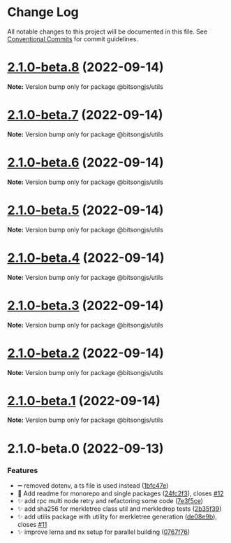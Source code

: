 # Change Log

All notable changes to this project will be documented in this file.
See [Conventional Commits](https://conventionalcommits.org) for commit guidelines.

# [2.1.0-beta.8](https://github.com/bitsongofficial/bitsongjs/compare/@bitsongjs/utils@2.1.0-beta.7...@bitsongjs/utils@2.1.0-beta.8) (2022-09-14)

**Note:** Version bump only for package @bitsongjs/utils





# [2.1.0-beta.7](https://github.com/bitsongofficial/bitsongjs/compare/@bitsongjs/utils@2.1.0-beta.6...@bitsongjs/utils@2.1.0-beta.7) (2022-09-14)

**Note:** Version bump only for package @bitsongjs/utils





# [2.1.0-beta.6](https://github.com/bitsongofficial/bitsongjs/compare/@bitsongjs/utils@2.1.0-beta.5...@bitsongjs/utils@2.1.0-beta.6) (2022-09-14)

**Note:** Version bump only for package @bitsongjs/utils





# [2.1.0-beta.5](https://github.com/bitsongofficial/bitsongjs/compare/@bitsongjs/utils@2.1.0-beta.4...@bitsongjs/utils@2.1.0-beta.5) (2022-09-14)

**Note:** Version bump only for package @bitsongjs/utils





# [2.1.0-beta.4](https://github.com/bitsongofficial/bitsongjs/compare/@bitsongjs/utils@2.1.0-beta.3...@bitsongjs/utils@2.1.0-beta.4) (2022-09-14)

**Note:** Version bump only for package @bitsongjs/utils





# [2.1.0-beta.3](https://github.com/bitsongofficial/bitsongjs/compare/@bitsongjs/utils@2.1.0-beta.2...@bitsongjs/utils@2.1.0-beta.3) (2022-09-14)

**Note:** Version bump only for package @bitsongjs/utils





# [2.1.0-beta.2](https://github.com/bitsongofficial/bitsongjs/compare/@bitsongjs/utils@2.1.0-beta.1...@bitsongjs/utils@2.1.0-beta.2) (2022-09-14)

**Note:** Version bump only for package @bitsongjs/utils





# [2.1.0-beta.1](https://github.com/bitsongofficial/bitsongjs/compare/@bitsongjs/utils@2.1.0-beta.0...@bitsongjs/utils@2.1.0-beta.1) (2022-09-14)

**Note:** Version bump only for package @bitsongjs/utils





# 2.1.0-beta.0 (2022-09-13)


### Features

* :heavy_minus_sign: removed dotenv, a ts file is used instead ([1bfc47e](https://github.com/bitsongofficial/bitsongjs/commit/1bfc47e5f083a4918d671420c6ad2c5a25c32ca1))
* :memo: Add readme for monorepo and single packages ([24fc2f3](https://github.com/bitsongofficial/bitsongjs/commit/24fc2f361e85d7b727b55a6e26c76f7b14e70512)), closes [#12](https://github.com/bitsongofficial/bitsongjs/issues/12)
* :sparkles: add rpc multi node retry and refactoring some code ([7e3f5ce](https://github.com/bitsongofficial/bitsongjs/commit/7e3f5cea87443aa146a64caeaa1531d5f1a8333a))
* :sparkles: add sha256 for merkletree class util and merkledrop tests ([2b35f39](https://github.com/bitsongofficial/bitsongjs/commit/2b35f39ed3efaee25bb26f92106f4534c6fb9fe3))
* :sparkles: add utilis package with utility for merkletree generation ([de08e9b](https://github.com/bitsongofficial/bitsongjs/commit/de08e9be2023249edf9288b6de01871853aee777)), closes [#11](https://github.com/bitsongofficial/bitsongjs/issues/11)
* :sparkles: improve lerna and nx setup for parallel building ([0767f76](https://github.com/bitsongofficial/bitsongjs/commit/0767f767acad32a6a10c54f3c19055a9ae337ac5))
